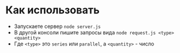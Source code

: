 # Как использовать
* Запускаете сервер `node server.js`
* В другой консоли пишите запросы вида `node request.js <type> <quantity>`
* Где `<type>` это `series` или `parallel`, а `<quantity>` - число 
